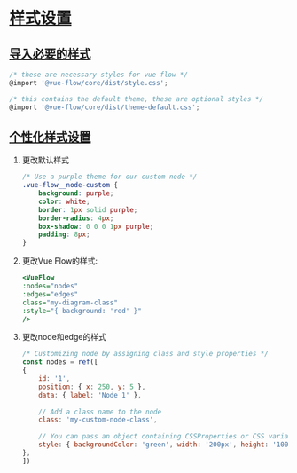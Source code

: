 # [样式设置](https://vueflow.dev/guide/theming.html)


## [导入必要的样式](https://vueflow.dev/guide/theming.html#library-styles)



```js
/* these are necessary styles for vue flow */
@import '@vue-flow/core/dist/style.css';

/* this contains the default theme, these are optional styles */
@import '@vue-flow/core/dist/theme-default.css';
```


## [个性化样式设置](https://vueflow.dev/guide/theming.html#adjusting-the-default-theme)


1. 更改默认样式

    ```css
    /* Use a purple theme for our custom node */
    .vue-flow__node-custom {
        background: purple;
        color: white;
        border: 1px solid purple;
        border-radius: 4px;
        box-shadow: 0 0 0 1px purple;
        padding: 8px;
    }
    ```

2. 更改Vue Flow的样式:

    ```htm
    <VueFlow
    :nodes="nodes"
    :edges="edges"
    class="my-diagram-class"  
    :style="{ background: 'red' }"
    />
    ```

3. 更改node和edge的样式

    ```js
    /* Customizing node by assigning class and style properties */
    const nodes = ref([
    { 
        id: '1', 
        position: { x: 250, y: 5 },
        data: { label: 'Node 1' },
        
        // Add a class name to the node
        class: 'my-custom-node-class',
        
        // You can pass an object containing CSSProperties or CSS variables
        style: { backgroundColor: 'green', width: '200px', height: '100px' },
    },
    ])

    ```






















 